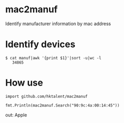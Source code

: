 # mac2manuf
Identify manufacturer information by mac address

# Identify devices
```
$ cat manuf|awk '{print $1}'|sort -u|wc -l
   34865
```

# How use
```
import github.com/hktalent/mac2manuf

fmt.Println(mac2manuf.Search("90:9c:4a:00:14:45"))
```
out:
Apple

